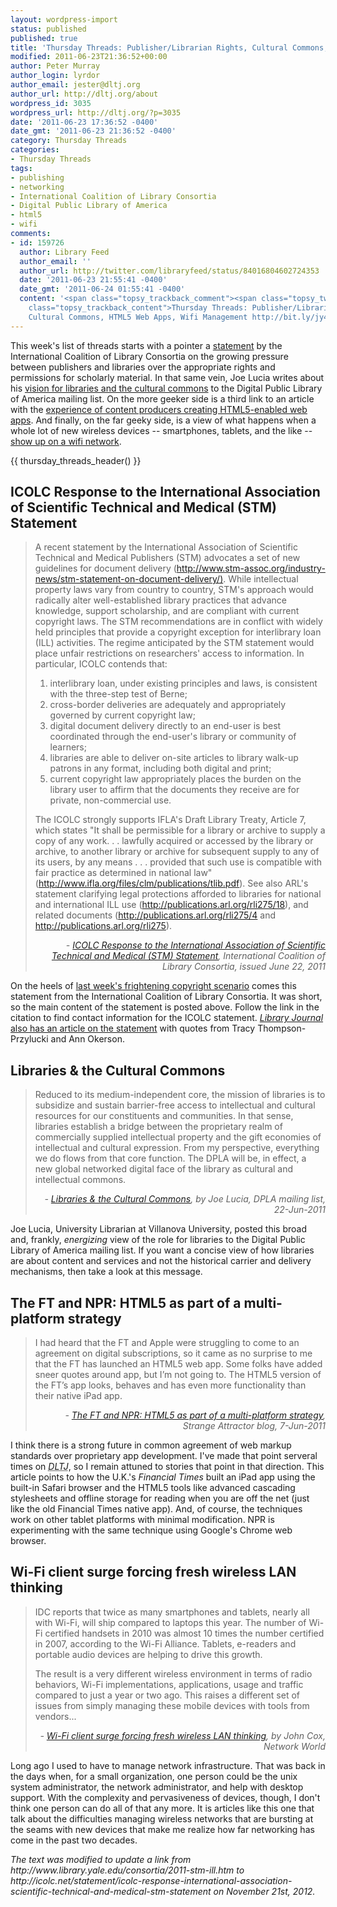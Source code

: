 ```yaml
---
layout: wordpress-import
status: published
published: true
title: 'Thursday Threads: Publisher/Librarian Rights, Cultural Commons, HTML5 Web Apps, Wifi Management'
modified: 2011-06-23T21:36:52+00:00
author: Peter Murray
author_login: lyrdor
author_email: jester@dltj.org
author_url: http://dltj.org/about
wordpress_id: 3035
wordpress_url: http://dltj.org/?p=3035
date: '2011-06-23 17:36:52 -0400'
date_gmt: '2011-06-23 21:36:52 -0400'
category: Thursday Threads
categories:
- Thursday Threads
tags:
- publishing
- networking
- International Coalition of Library Consortia
- Digital Public Library of America
- html5
- wifi
comments:
- id: 159726
  author: Library Feed
  author_email: ''
  author_url: http://twitter.com/libraryfeed/status/84016804602724353
  date: '2011-06-23 21:55:41 -0400'
  date_gmt: '2011-06-24 01:55:41 -0400'
  content: '<span class="topsy_trackback_comment"><span class="topsy_twitter_username"><span
    class="topsy_trackback_content">Thursday Threads: Publisher/Librarian Rights,
    Cultural Commons, HTML5 Web Apps, Wifi Management http://bit.ly/jy49Ly</span></span>'
---
```


<p>This week's list of threads starts with a pointer a <a href="#p3035-icolc">statement</a> by the International Coalition of Library Consortia on the growing pressure between publishers and libraries over the appropriate rights and permissions for scholarly material.  In that same vein, Joe Lucia writes about his <a href="#p3035-dpla">vision for libraries and the cultural commons</a> to the Digital Public Library of America mailing list.  On the more geeker side is a third link to an article with the <a href="#p3035-html5">experience of content producers creating HTML5-enabled web apps</a>.  And finally, on the far geeky side, is a view of what happens when a whole lot of new wireless devices -- smartphones, tablets, and the like -- <a href="#p3035-wifi">show up on a wifi network</a>.</p>
{{ thursday_threads_header() }}
<h2 id="p3035-icolc">ICOLC Response to the International Association of Scientific Technical and Medical (STM) Statement</h2>
<blockquote><p>A recent statement by the International Association of Scientific Technical and Medical Publishers (STM) advocates a set of new guidelines for document delivery (<a href="http://www.stm-assoc.org/industry-news/stm-statement-on-document-delivery/" title="STM Statement on Document Delivery | STM">http://www.stm-assoc.org/industry-news/stm-statement-on-document-delivery/)</a>. While intellectual property laws vary from country to country, STM's approach would radically alter well-established library practices that advance knowledge, support scholarship, and are compliant with current copyright laws.  The STM recommendations are in conflict with widely held principles that provide a copyright exception for interlibrary loan (ILL) activities. The regime anticipated by the STM statement would place unfair restrictions on researchers' access to information. In particular, ICOLC contends that:</p>
<ol type="1" start="1">
<li>interlibrary loan, under existing principles and laws, is consistent with the three-step test of Berne;</li>
<li>cross-border deliveries are adequately and appropriately governed by current copyright law;</li>
<li>digital document delivery directly to an end-user is best coordinated through the end-user's library or community of learners;</li>
<li>libraries are able to deliver on-site articles to library walk-up patrons in any format, including both digital and print;</li>
<li>current copyright law appropriately places the burden on the library user to affirm that the documents they receive are for private, non-commercial use.</li>
</ol>
<p>The ICOLC strongly supports IFLA's Draft Library Treaty, Article 7, which states "It shall be permissible for a library or archive to supply a copy of any work. . . lawfully acquired or accessed by the library or archive, to another library or archive for subsequent supply to any of its users, by any means . . . provided that such use is compatible with fair practice as determined in national law" (<a href="http://www.ifla.org/files/clm/publications/tlib.pdf" title="http://www.ifla.org/files/clm/publications/tlib.pdf">http://www.ifla.org/files/clm/publications/tlib.pdf</a>). See also ARL's statement clarifying legal protections afforded to libraries for national and international ILL use (<a href="http://publications.arl.org/rli275/18" title="Research Library Issues, no. 275 (June 2011)<br />
                    page 18">http://publications.arl.org/rli275/18</a>), and related documents (<a href="http://publications.arl.org/rli275/4" title="Research Library Issues, no. 275 (June 2011)<br />
                    page 4">http://publications.arl.org/rli275/4</a> and <a href="http://publications.arl.org/rli275" title="Research Library Issues, no. 275 (June 2011)">http://publications.arl.org/rli275</a>).</p>
<div style="text-align: right; width: 100%;"><cite>- <a href="http://icolc.net/statement/icolc-response-international-association-scientific-technical-and-medical-stm-statement" title="http://www.library.yale.edu/consortia/2011-stm-ill.htm">ICOLC Response to the International Association of Scientific Technical and Medical (STM) Statement</a>, International Coalition of Library Consortia, issued June 22, 2011</cite></div>
</blockquote>
<p>On the heels of <a href="/article/thursday-threads-2011w24/#p3020-copyright">last week's frightening copyright scenario</a> comes this statement from the International Coalition of Library Consortia.  It was short, so the main content of the statement is posted above.  Follow the link in the citation to find contact information for the ICOLC statement.  <a href="http://www.libraryjournal.com/lj/home/891083-264/coalition_of_library_consortia_joins.html.csp" title="Coalition of Library Consortia Joins ARL in Opposing Publishers' Position on International ILL | Library Journal"><i>Library Journal</i> also has an article on the statement</a> with quotes from Tracy Thompson-Przylucki and Ann Okerson.</p>
<h2 id="p3035-dpla">Libraries &amp; the Cultural Commons</h2>
<blockquote><p>Reduced to its medium-independent core, the mission of libraries is to subsidize and sustain barrier-free access to intellectual and cultural resources for our constituents and communities. In that sense, libraries establish a bridge between the proprietary realm of commercially supplied intellectual property and the gift economies of intellectual and cultural expression. From my perspective, everything we do flows from that core function. The DPLA will be, in effect, a new global networked digital face of the library as cultural and intellectual commons.
<div style="text-align: right; width: 100%;"><cite>- <a href="https://cyber.law.harvard.edu/lists/arc/dpla-discussion/2011-06/msg00109.html">Libraries &amp; the Cultural Commons</a>, by Joe Lucia, DPLA mailing list, 22-Jun-2011</cite></div>
</blockquote>
<p>Joe Lucia, University Librarian at Villanova University, posted this broad and, frankly, <em>energizing</em> view of the role for libraries to the Digital Public Library of America mailing list.  If you want a concise view of how libraries are about content and services and not the historical carrier and delivery mechanisms, then take a look at this message.</p>
<h2 id="p3035-html5">The FT and NPR: HTML5 as part of a multi-platform strategy</h2>
<blockquote><p>I had heard that the FT and Apple were struggling to come to an agreement on digital subscriptions, so it came as no surprise to me that the FT has launched an HTML5 web app. Some folks have added sneer quotes around app, but I&rsquo;m not going to. The HTML5 version of the FT&rsquo;s app looks, behaves and has even more functionality than their native iPad app.
<div style="text-align: right; width: 100%;"><cite>- <a href="http://charman-anderson.com/2011/06/07/the-ft-and-npr-html5-as-part-of-a-multi-platform-strategy/" title="The FT and NPR: HTML5 as part of a multi-platform strategy | Strange Attractor blog">The FT and NPR: HTML5 as part of a multi-platform strategy</a>, Strange Attractor blog, 7-Jun-2011</cite></div>
</blockquote>
<p>I think there is a strong future in common agreement of web markup standards over proprietary app development.  I've made that point serveral times on <i><acronym title="Disruptive Library Technology Jester">DLTJ</acronym></i>, so I remain attuned to stories that point in that direction.  This article points to how the U.K.'s <i>Financial Times</i> built an iPad app using the built-in Safari browser and the HTML5 tools like advanced cascading stylesheets and offline storage for reading when you are off the net (just like the old Financial Times native app).  And, of course, the techniques work on other tablet platforms with minimal modification.  NPR is experimenting with the same technique using Google's Chrome web browser.</p>
<h2 id="p3035-wifi">Wi-Fi client surge forcing fresh wireless LAN thinking</h2>
<blockquote><p>IDC reports that twice as many smartphones and tablets, nearly all with Wi-Fi, will ship compared to laptops this year. The number of Wi-Fi certified handsets in 2010 was almost 10 times the number certified in 2007, according to the Wi-Fi Alliance. Tablets, e-readers and portable audio devices are helping to drive this growth.</p>
<p>The result is a very different wireless environment in terms of radio behaviors, Wi-Fi implementations, applications, usage and traffic compared to just a year or two ago. This raises a different set of issues from simply managing these mobile devices with tools from vendors...</p>
<div style="text-align: right; width: 100%;"><cite>- <a href="http://www.networkworld.com/news/2011/062011-wifi-explosion.html" title="Wi-Fi client surge forcing fresh wireless LAN thinking | Network World">Wi-Fi client surge forcing fresh wireless LAN thinking</a>, by John Cox, Network World</cite></div>
</blockquote>
<p>Long ago I used to have to manage network infrastructure.  That was back in the days when, for a small organization, one person could be the unix system administrator, the network administrator, and help with desktop support.  With the complexity and pervasiveness of devices, though, I don't think one person can do all of that any more.  It is articles like this one that talk about the difficulties managing wireless networks that are bursting at the seams with new devices that make me realize how far networking has come in the past two decades.
<p style="padding:0;margin:0;font-style:italic;">The text was modified to update a link from http://www.library.yale.edu/consortia/2011-stm-ill.htm to http://icolc.net/statement/icolc-response-international-association-scientific-technical-and-medical-stm-statement on November 21st, 2012.</p>
